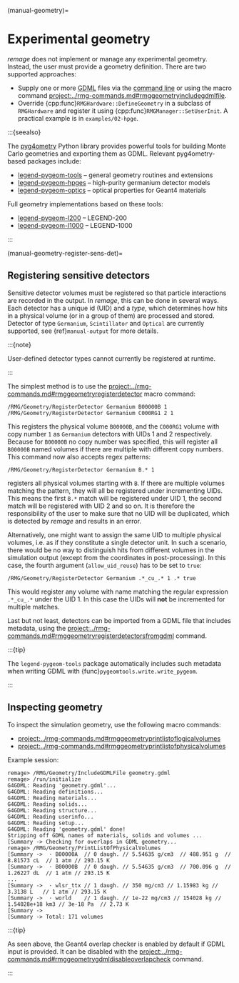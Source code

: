 (manual-geometry)=

# Experimental geometry

_remage_ does not implement or manage any experimental geometry. Instead, the
user must provide a geometry definition. There are two supported approaches:

- Supply one or more [GDML](https://gdml.web.cern.ch) files via the
  [command line](./running.md) or using the macro command
  <project:../rmg-commands.md#rmggeometryincludegdmlfile>.
- Override {cpp:func}`RMGHardware::DefineGeometry` in a subclass of
  `RMGHardware` and register it using {cpp:func}`RMGManager::SetUserInit`. A
  practical example is in `examples/02-hpge`.

:::{seealso}

The [pyg4ometry](https://pyg4ometry.readthedocs.io) Python library provides
powerful tools for building Monte Carlo geometries and exporting them as GDML.
Relevant pyg4ometry-based packages include:

- [legend-pygeom-tools](https://legend-pygeom-tools.readthedocs.io) – general
  geometry routines and extensions
- [legend-pygeom-hpges](https://legend-pygeom-hpges.readthedocs.io) –
  high-purity germanium detector models
- [legend-pygeom-optics](https://legend-pygeom-optics.readthedocs.io) – optical
  properties for Geant4 materials

Full geometry implementations based on these tools:

- [legend-pygeom-l200](https://github.com/legend-exp/legend-pygeom-l200) –
  LEGEND-200
- [legend-pygeom-l1000](https://github.com/legend-exp/legend-pygeom-l1000) –
  LEGEND-1000

:::

(manual-geometry-register-sens-det)=

## Registering sensitive detectors

Sensitive detector volumes must be registered so that particle interactions are
recorded in the output. In _remage_, this can be done in several ways. Each
detector has a unique id (UID) and a _type_, which determines how hits in a
physical volume (or in a group of them) are processed and stored. Detector of
type `Germanium`, `Scintillator` and `Optical` are currently supported, see
{ref}`manual-output` for more details.

:::{note}

User-defined detector types cannot currently be registered at runtime.

:::

The simplest method is to use the
<project:../rmg-commands.md#rmggeometryregisterdetector> macro command:

```geant4
/RMG/Geometry/RegisterDetector Germanium B00000B 1
/RMG/Geometry/RegisterDetector Germanium C000RG1 2 1
```

This registers the physical volume `B00000B`, and the `C000RG1` volume with copy
number `1` as `Germanium` detectors with UIDs 1 and 2 respectively. Because for
`B00000B` no copy number was specified, this will register all `B00000B` named
volumes if there are multiple with different copy numbers. This command now also
accepts regex patterns:

```geant4
/RMG/Geometry/RegisterDetector Germanium B.* 1
```

registers all physical volumes starting with `B`. If there are multiple volumes
matching the pattern, they will all be registered under incrementing UIDs. This
means the first `B.*` match will be registered under UID 1, the second match
will be registered with UID 2 and so on. It is therefore the responsibility of
the user to make sure that no UID will be duplicated, which is detected by
_remage_ and results in an error.

Alternatively, one might want to assign the same UID to multiple physical
volumes, i.e. as if they constitute a single detector unit. In such a scenario,
there would be no way to distinguish hits from different volumes in the
simulation output (except from the coordinates in post-processing). In this
case, the fourth argument (`allow_uid_reuse`) has to be set to `true`:

```geant4
/RMG/Geometry/RegisterDetector Germanium .*_cu_.* 1 .* true
```

This would register any volume with name matching the regular expression
`.*_cu_.*` under the UID 1. In this case the UIDs will **not** be incremented
for multiple matches.

Last but not least, detectors can be imported from a GDML file that includes
metadata, using the
<project:../rmg-commands.md#rmggeometryregisterdetectorsfromgdml> command.

:::{tip}

The `legend-pygeom-tools` package automatically includes such metadata when
writing GDML with {func}`pygeomtools.write.write_pygeom`.

:::

## Inspecting geometry

To inspect the simulation geometry, use the following macro commands:

- <project:../rmg-commands.md#rmggeometryprintlistoflogicalvolumes>
- <project:../rmg-commands.md#rmggeometryprintlistofphysicalvolumes>

Example session:

```remage
remage> /RMG/Geometry/IncludeGDMLFile geometry.gdml
remage> /run/initialize
G4GDML: Reading 'geometry.gdml'...
G4GDML: Reading definitions...
G4GDML: Reading materials...
G4GDML: Reading solids...
G4GDML: Reading structure...
G4GDML: Reading userinfo...
G4GDML: Reading setup...
G4GDML: Reading 'geometry.gdml' done!
Stripping off GDML names of materials, solids and volumes ...
[Summary -> Checking for overlaps in GDML geometry...
remage> /RMG/Geometry/PrintListOfPhysicalVolumes
[Summary ->  · B00000A  // 0 daugh. // 5.54635 g/cm3  // 488.951 g  // 8.81573 cL  // 1 atm // 293.15 K
[Summary ->  · B00000B  // 0 daugh. // 5.54635 g/cm3  // 700.096 g  // 1.26227 dL  // 1 atm // 293.15 K
...
[Summary ->  · wlsr_ttx // 1 daugh. // 350 mg/cm3 // 1.15983 kg // 3.3138 L   // 1 atm // 293.15 K
[Summary ->  · world    // 1 daugh. // 1e-22 mg/cm3 // 154028 kg // 1.54028e+18 km3 // 3e-18 Pa  // 2.73 K
[Summary ->
[Summary -> Total: 171 volumes
```

:::{tip}

As seen above, the Geant4 overlap checker is enabled by default if GDML input is
provided. It can be disabled with the
<project:../rmg-commands.md#rmggeometrygdmldisableoverlapcheck> command.

:::
